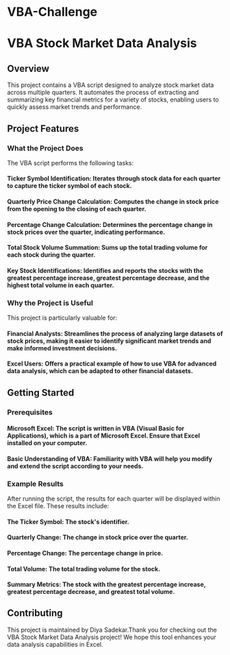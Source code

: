 # VBA-Challenge
# VBA Stock Market Data Analysis
## Overview
This project contains a VBA script designed to analyze stock market data across multiple quarters. It automates the process of extracting and summarizing key financial metrics for a variety of stocks, enabling users to quickly assess market trends and performance.
## Project Features
### What the Project Does
The VBA script performs the following tasks:
#### Ticker Symbol Identification: Iterates through stock data for each quarter to capture the ticker symbol of each stock.
#### Quarterly Price Change Calculation: Computes the change in stock price from the opening to the closing of each quarter.
#### Percentage Change Calculation: Determines the percentage change in stock prices over the quarter, indicating performance.
#### Total Stock Volume Summation: Sums up the total trading volume for each stock during the quarter.
#### Key Stock Identifications: Identifies and reports the stocks with the greatest percentage increase, greatest percentage decrease, and the highest total volume in each quarter.
### Why the Project is Useful
This project is particularly valuable for:
#### Financial Analysts: Streamlines the process of analyzing large datasets of stock prices, making it easier to identify significant market trends and make informed investment decisions.
#### Excel Users: Offers a practical example of how to use VBA for advanced data analysis, which can be adapted to other financial datasets.
## Getting Started
### Prerequisites
#### Microsoft Excel: The script is written in VBA (Visual Basic for Applications), which is a part of Microsoft Excel. Ensure that Excel installed on your computer.
#### Basic Understanding of VBA: Familiarity with VBA will help you modify and extend the script according to your needs.
### Example Results
After running the script, the results for each quarter will be displayed within the Excel file. These results include:
#### The Ticker Symbol: The stock's identifier.
#### Quarterly Change: The change in stock price over the quarter.
#### Percentage Change: The percentage change in price.
#### Total Volume: The total trading volume for the stock.
#### Summary Metrics: The stock with the greatest percentage increase, greatest percentage decrease, and greatest total volume.
## Contributing
This project is maintained by Diya Sadekar.Thank you for checking out the VBA Stock Market Data Analysis project! We hope this tool enhances your data analysis capabilities in Excel.
